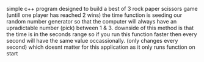 simple c++ program designed to build a best of 3 rock paper scissors game (untill one player has reached 2 wins)
the time function is seeding our random number generator so that the computer will always have an upradictable number (pick) between 1 & 3.
downside of this method is that the time is in the seconds range so if you run this function faster then every second will have the same value occassionally. 
(only changes every second)
which doesnt matter for this application as it only runs function on start